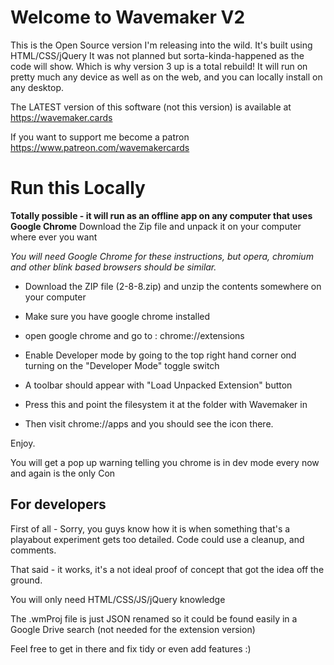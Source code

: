 # Welcome to Wavemaker V2

This is the Open Source version I'm releasing into the wild. It's built using HTML/CSS/jQuery
It was not planned but sorta-kinda-happened as the code will show. Which is why version 3 up is a total rebuild!
It will run on pretty much any device as well as on the web, and you can locally install on any desktop.

The LATEST version of this software (not this version) is available at https://wavemaker.cards 

If you want to support me become a patron https://www.patreon.com/wavemakercards


# Run this Locally

**Totally possible - it will run as an offline app on any computer that uses  Google Chrome**
Download the Zip file and unpack it on your computer where ever you want

*You will need Google Chrome for these instructions, but opera, chromium and other blink based browsers should be similar.*

- Download the ZIP file (2-8-8.zip) and unzip the contents somewhere on your computer

- Make sure you have google chrome installed

- open google chrome and go to : chrome://extensions

- Enable Developer mode by going to the top right hand corner ond turning on  the "Developer Mode" toggle switch

- A toolbar  should appear with "Load Unpacked Extension" button

- Press this and point the filesystem it at the folder with Wavemaker in

- Then visit chrome://apps and you should see the icon there.


Enjoy.

You will get a pop up warning telling you chrome is in dev mode every now and again is the only Con

## For developers

First of all - Sorry, you guys know how it is when something that's a playabout experiment gets too detailed. Code could use a cleanup, and comments. 

That said - it works, it's a not ideal proof of concept that got the idea off the ground.

You will only need HTML/CSS/JS/jQuery knowledge

The .wmProj file is just JSON renamed so it could be found easily in a Google Drive search (not needed for the extension version)

Feel free to get in there and fix tidy or even add features :)



